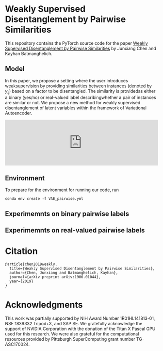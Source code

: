 # Weakly Supervised Disentanglement by Pairwise Similarities

This repository contains the PyTorch source code for the paper [Weakly Supervised Disentanglement by Pairwise Similarities](https://arxiv.org/abs/1906.01044) by Junxiang Chen and Kayhan Batmanghelich. 


## Model

In this paper, we propose a setting where the user introduces weaksupervision by providing similarities between instances (denoted by $y_{ij}$) based on a factor  to  be  disentangled. The  similarity  is  providedas  either  a  binary  (yes/no)  or  real-valued  label  describingwhether a pair of instances are similar or not. We propose a new method for weakly supervised disentanglement of latent variables within the framework of Variational Autoencoder.

<embed src="https://github.com/batmanlab/VAE_pairwise/blob/master/figure/model.pdf" width="100%" />



## Environment 
To prepare for the environment for running our code, run 

```conda env create -f VAE_pairwise.yml```

## Experimemnts on binary pairwise labels

## Experimemnts on real-valued pairwise labels


# Citation

```
@article{chen2019weakly,
  title={Weakly Supervised Disentanglement by Pairwise Similarities},
  author={Chen, Junxiang and Batmanghelich, Kayhan},
  journal={arXiv preprint arXiv:1906.01044},
  year={2019}
}
```

# Acknowledgments

This work was partially supported by NIH Award Number 1R01HL141813-01, NSF 1839332 Tripod+X, and SAP SE. We gratefully acknowledge the support of NVIDIA Corporation with the donation of the Titan X Pascal GPU used for this research. We were also grateful for the computational resources provided by Pittsburgh SuperComputing grant number TG-ASC170024.
